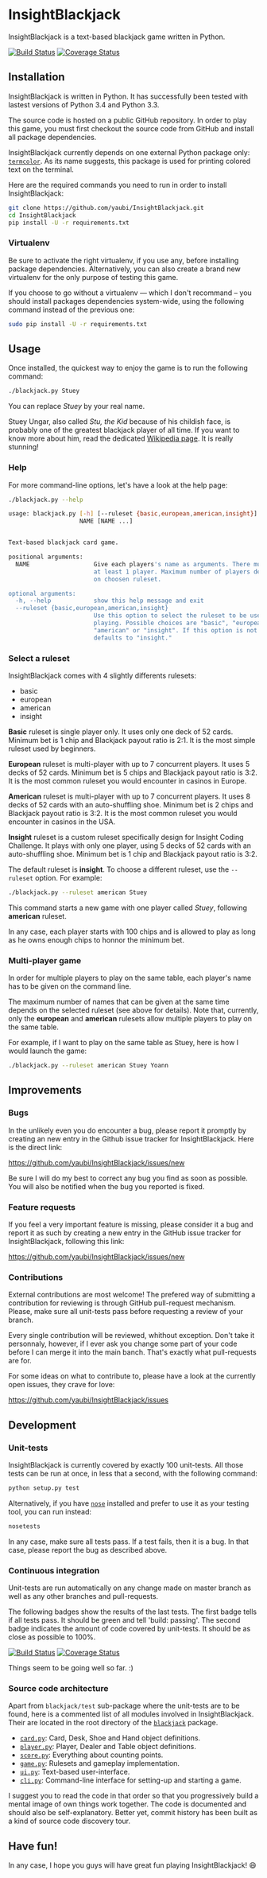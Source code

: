 # InsightBlackjack

InsightBlackjack is a text-based blackjack game written in Python.

[![Build Status](https://travis-ci.org/yaubi/InsightBlackjack.svg?branch=master)](https://travis-ci.org/yaubi/InsightBlackjack)
[![Coverage Status](https://coveralls.io/repos/yaubi/InsightBlackjack/badge.png?branch=master)](https://coveralls.io/r/yaubi/InsightBlackjack?branch=master)

## Installation

InsightBlackjack is written in Python. It has successfully been tested with
lastest versions of Python 3.4 and Python 3.3.

The source code is hosted on a public GitHub repository. In order to play this
game, you must first checkout the source code from GitHub and install all
package dependencies.

InsightBlackjack currently depends on one external Python package only:
[`termcolor`](https://pypi.python.org/pypi/termcolor/). As its name suggests,
this package is used for printing colored text on the terminal.

Here are the required commands you need to run in order to install
InsightBlackjack:

```sh
git clone https://github.com/yaubi/InsightBlackjack.git
cd InsightBlackjack
pip install -U -r requirements.txt
```

### Virtualenv

Be sure to activate the right virtualenv, if you use any, before installing
package dependencies. Alternatively, you can also create a brand new virtualenv
for the only purpose of testing this game.

If you choose to go without a virtualenv — which I don't recommand – you should
install packages dependencies system-wide, using the following command instead
of the previous one:

```sh
sudo pip install -U -r requirements.txt
```

## Usage

Once installed, the quickest way to enjoy the game is to run the following
command:

```sh
./blackjack.py Stuey
```

You can replace *Stuey* by your real name.

Stuey Ungar, also called *Stu, the Kid* because of his childish face, is
probably one of the greatest blackjack player of all time. If you want to know
more about him, read the dedicated [Wikipedia
page](http://en.wikipedia.org/wiki/Stu_Ungar). It is really stunning!

### Help

For more command-line options, let's have a look at the help page:
```sh
./blackjack.py --help

usage: blackjack.py [-h] [--ruleset {basic,european,american,insight}]
                    NAME [NAME ...]


Text-based blackjack card game.

positional arguments:
  NAME                  Give each players's name as arguments. There must be
                        at least 1 player. Maximum number of players depends
                        on choosen ruleset.

optional arguments:
  -h, --help            show this help message and exit
  --ruleset {basic,european,american,insight}
                        Use this option to select the ruleset to be used while
                        playing. Possible choices are "basic", "european",
                        "american" or "insight". If this option is not set, it
                        defaults to "insight."
```

### Select a ruleset

InsightBlackjack comes with 4 slightly differents rulesets:

* basic
* european
* american
* insight

**Basic** ruleset is single player only. It uses only one deck of 52 cards.
Minimum bet is 1 chip and Blackjack payout ratio is 2:1. It is the most simple
ruleset used by beginners.

**European** ruleset is multi-player with up to 7 concurrent players. It uses
5 decks of 52 cards. Minimum bet is 5 chips and Blackjack payout ratio is 3:2.
It is the most common ruleset you would encounter in casinos in Europe.

**American** ruleset is multi-player with up to 7 concurrent players. It uses
8 decks of 52 cards with an auto-shuffling shoe. Minimum bet is 2 chips and
Blackjack payout ratio is 3:2. It is the most common ruleset you would
encounter in casinos in the USA.

**Insight** ruleset is a custom ruleset specifically design for Insight Coding
Challenge. It plays with only one player, using 5 decks of 52 cards with an
auto-shuffling shoe. Minimum bet is 1 chip and Blackjack payout ratio is 3:2.

The default ruleset is **insight**. To choose a different ruleset, use the
`--ruleset` option. For example:

```sh
./blackjack.py --ruleset american Stuey
```

This command starts a new game with one player called *Stuey*, following
**american** ruleset.

In any case, each player starts with 100 chips and is allowed to play as long
as he owns enough chips to honnor the minimum bet.

### Multi-player game

In order for multiple players to play on the same table, each player's name has
to be given on the command line.

The maximum number of names that can be given at the same time depends on the
selected ruleset (see above for details). Note that, currently, only the
**european** and **american** rulesets allow multiple players to play on the
same table.

For example, if I want to play on the same table as Stuey, here is how I would
launch the game:

```sh
./blackjack.py --ruleset american Stuey Yoann
```

## Improvements

### Bugs

In the unlikely even you do encounter a bug, please report it promptly
by creating an new entry in the Github issue tracker for InsightBlackjack. Here
is the direct link:

https://github.com/yaubi/InsightBlackjack/issues/new

Be sure I will do my best to correct any bug you find as soon as possible. You
will also be notified when the bug you reported is fixed.

### Feature requests

If you feel a very important feature is missing, please consider it a bug and
report it as such by creating a new entry in the GitHub issue tracker for
InsightBlackjack, following this link:

https://github.com/yaubi/InsightBlackjack/issues/new

### Contributions

External contributions are most welcome! The prefered way of submitting a
contribution for reviewing is through GitHub pull-request mechanism. Please,
make sure all unit-tests pass before requesting a review of your branch.

Every single contribution will be reviewed, whithout exception. Don't take it
personnaly, however, if I ever ask you change some part of your code before I
can merge it into the main banch. That's exactly what pull-requests are for.

For some ideas on what to contribute to, please have a look at the currently
open issues, they crave for love:

https://github.com/yaubi/InsightBlackjack/issues

## Development

### Unit-tests

InsightBlackjack is currently covered by exactly 100 unit-tests. All those
tests can be run at once, in less that a second, with the following command:

```sh
python setup.py test
```

Alternatively, if you have [`nose`](https://nose.readthedocs.org) installed and
prefer to use it as your testing tool, you can run instead:

```sh
nosetests
```

In any case, make sure all tests pass. If a test fails, then it is a bug.  In
that case, please report the bug as described above.

### Continuous integration

Unit-tests are run automatically on any change made on master branch as well as
any other branches and pull-requests.

The following badges show the results of the last tests. The first badge tells
if all tests pass. It should be green and tell 'build: passing'. The second
badge indicates the amount of code covered by unit-tests. It should be as
close as possible to 100%.

[![Build Status](https://travis-ci.org/yaubi/InsightBlackjack.svg?branch=master)](https://travis-ci.org/yaubi/InsightBlackjack)
[![Coverage Status](https://coveralls.io/repos/yaubi/InsightBlackjack/badge.png?branch=master)](https://coveralls.io/r/yaubi/InsightBlackjack?branch=master)

Things seem to be going well so far. :)

### Source code architecture

Apart from `blackjack/test` sub-package where the unit-tests are to be found,
here is a commented list of all modules involved in InsightBlackjack. Their are
located in the root directory of the
[`blackjack`](https://github.com/yaubi/InsightBlackjack/blob/master/blackjack/)
package.

* [`card.py`](https://github.com/yaubi/InsightBlackjack/blob/master/blackjack/card.py): Card, Desk, Shoe and Hand object definitions.
* [`player.py`](https://github.com/yaubi/InsightBlackjack/blob/master/blackjack/player.py): Player, Dealer and Table object definitions.
* [`score.py`](https://github.com/yaubi/InsightBlackjack/blob/master/blackjack/score.py): Everything about counting points.
* [`game.py`](https://github.com/yaubi/InsightBlackjack/blob/master/blackjack/game.py): Rulesets and gameplay implementation.
* [`ui.py`](https://github.com/yaubi/InsightBlackjack/blob/master/blackjack/ui.py): Text-based user-interface.
* [`cli.py`](https://github.com/yaubi/InsightBlackjack/blob/master/blackjack/cli.py): Command-line interface for setting-up and starting a game.

I suggest you to read the code in that order so that you progressively build a
mental image of own things work together. The code is documented and should
also be self-explanatory. Better yet, commit history has been built as a kind
of source code discovery tour.

## Have fun!

In any case, I hope you guys will have great fun playing InsightBlackjack!
:smile:


